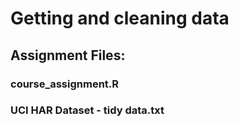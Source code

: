 # Getting and cleaning data
## Assignment Files:
### course_assignment.R
### UCI HAR Dataset - tidy data.txt
